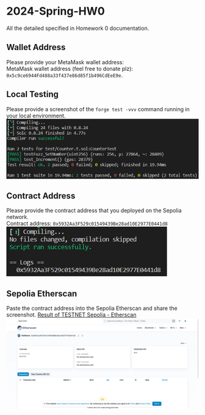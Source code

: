 # 2024-Spring-HW0

All the detailed specified in Homework 0 documentation.

## Wallet Address
Please provide your MetaMask wallet address: \
MetaMask wallet address (feel free to donate plz): `0x5c9ce6944Fd488a33f437e86d85f1b496CdEeE9e`.

## Local Testing
Please provide a screenshot of the `forge test -vvv` command running in your local environment.
![Figure_1](./Figure_1.png)

## Contract Address
Please provide the contract address that you deployed on the Sepolia network. \
Contract address: `0x5932Aa3F529c01549439Be28ad10E2977E0441d8`
![Figure_2](./Figure_2.png)

## Sepolia Etherscan
Paste the contract address into the Sepolia Etherscan and share the screenshot.
[Result of TESTNET Sepolia - Etherscan](https://sepolia.etherscan.io/address/0x5932Aa3F529c01549439Be28ad10E2977E0441d8)
![Figure_3](./Figure_3.png)